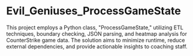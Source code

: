# Evil_Geniuses_ProcessGameState
This project employs a Python class, "ProcessGameState," utilizing ETL techniques, boundary checking, JSON parsing, and heatmap analysis for CounterStrike game data. The solution aims to minimize runtime, reduce external dependencies, and provide actionable insights to coaching staff.
